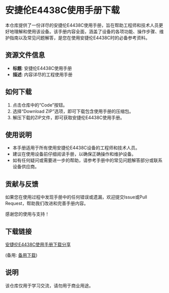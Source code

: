 # 安捷伦E4438C使用手册下载

本仓库提供了一份详尽的安捷伦E4438C使用手册，旨在帮助工程师和技术人员更好地理解和使用该设备。该手册内容全面，涵盖了设备的各项功能、操作步骤、维护指南以及常见问题解答，是您在使用安捷伦E4438C时的必备参考资料。

## 资源文件信息

- **标题**: 安捷伦E4438C使用手册
- **描述**: 内容详尽的工程使用手册

## 如何下载

1. 点击仓库中的“Code”按钮。
2. 选择“Download ZIP”选项，即可下载包含使用手册的压缩包。
3. 解压下载的ZIP文件，即可获取安捷伦E4438C使用手册。

## 使用说明

- 本手册适用于所有使用安捷伦E4438C设备的工程师和技术人员。
- 建议在使用设备前仔细阅读手册，以确保正确操作和维护设备。
- 如有任何疑问或需要进一步的帮助，请参考手册中的常见问题解答部分或联系设备供应商。

## 贡献与反馈

如果您在使用过程中发现手册中的任何错误或遗漏，欢迎提交Issue或Pull Request，帮助我们改进和完善手册内容。

感谢您的使用与支持！

## 下载链接
[安捷伦E4438C使用手册下载分享](https://pan.quark.cn/s/54d0904f804d) 

(备用: [备用下载](https://pan.baidu.com/s/1SHfxZRSJT4ZJuHnZWZWzeQ?pwd=1234))

## 说明

该仓库仅用于学习交流，请勿用于商业用途。
